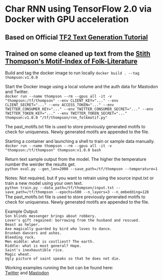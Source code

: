 # Char RNN using TensorFlow 2.0 via Docker with GPU acceleration

## Based on Official [TF2 Text Generation Tutorial](https://www.tensorflow.org/text/tutorials/text_generation)

## Trained on some cleaned up text from the [Stith Thompson's Motif-Index of Folk-Literature](https://archive.org/details/Thompson2016MotifIndex)

Build and tag the docker image to run locally
`docker build . --tag thompson:v1.0.0`

Start the Docker image using a local volume and the auth data for Mastodon and Twitter.\
`docker run --name thompson --rm --gpus all -it -v "thompson:/tf/thompson" --env CLIENT_KEY="..." --env CLIENT_SECRET="..." --env ACCESS_TOKEN="..." --env TWITTER_CONSUMER_KEY="..." --env TWITTER_CONSUMER_SECRET="..." --env TWITTER_TOKEN_KEY="..." --env TWITTER_TOKEN_SECRET="..." thompson:v1.0.0 "/tf/thompson/rnn_folkmotif.py"`

The past_motifs.txt file is used to store previously generated motifs to check for uniqueness. Newly generated motifs are appended to the file.

Starting a container and launching a shell to train or sample data manually.\
`docker run --name thompson --rm --gpus all -it -v "thompson:/tf/thompson" thompson:v1.0.0 bash`

Return text sample output from the model. The higher the temperature number the weirder the results get.\
`python eval.py --gen_len=2000 --save_path=/tf/thompson --temperature=1`

Notes: Not required, but if you want to retrain using the source input.txt or train a new model using your own text.\
`python train.py --data_path=/tf/thompson/input.txt --save_path=/tf/thompson --epochs=500 --n_layers=3 --n_embedding=128`\
The past_motifs.txt file is used to store previously generated motifs to check for uniqueness. Newly generated motifs are appended to the file.

Example Output:\
`Son blinds messenger brings about robbery.`\
`Lover's gift regained: borrowing from the husband and rescued.`\
`Beast as helper.`\
`Axe magically guarded by bird who loves to dance.`\
`Drunken dancers and ashes.`\
`Bleeding rock.`\
`Men middle: what is costliest? The earth.`\
`Riddle: what is most general? Hope.`\
`Saint's inexhaustible rice.`\
`Magic wheat.`\
`Ugly picture of saint speaks so that he does not die.`

Working examples running the bot can be found here:\
  [Twitter](https://twitter.com/neuralfolk) and [Mastodon](https://botsin.space/@neuralfolkmotifs)  
